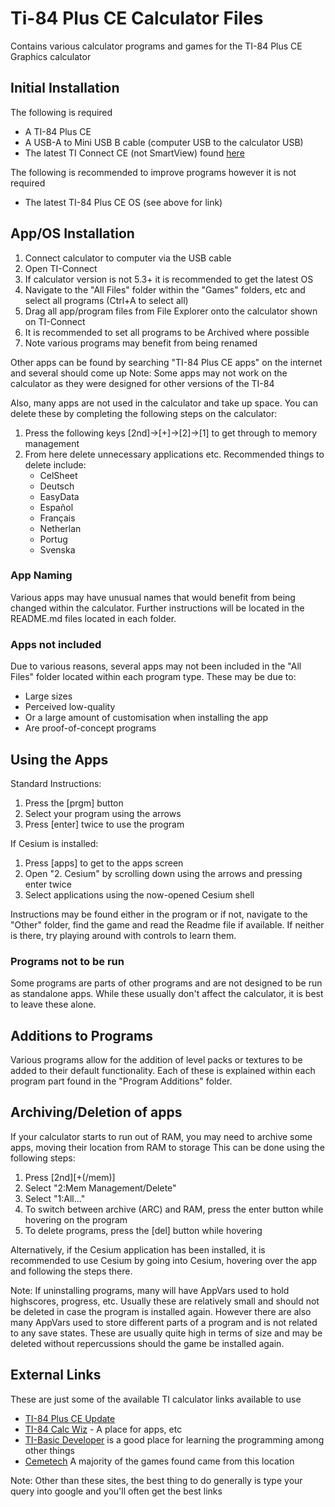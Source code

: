 # Ti-84 Plus CE Calculator Files

Contains various calculator programs and games for the TI-84 Plus CE Graphics calculator

## Initial Installation
The following is required
* A TI-84 Plus CE
* A USB-A to Mini USB B cable (computer USB to the calculator USB)
* The latest TI Connect CE (not SmartView) found [here](https://education.ti.com/en/software/update/84-ce-software-update)

The following is recommended to improve programs however it is not required
* The latest TI-84 Plus CE OS (see above for link)

## App/OS Installation
1. Connect calculator to computer via the USB cable
2. Open TI-Connect
3. If calculator version is not 5.3+ it is recommended to get the latest OS
4. Navigate to the "All Files" folder within the "Games" folders, etc and select all programs (Ctrl+A to select all)
5. Drag all app/program files from File Explorer onto the calculator shown on TI-Connect
5. It is recommended to set all programs to be Archived where possible
6. Note various programs may benefit from being renamed

Other apps can be found by searching "TI-84 Plus CE apps" on the internet and several should come up
Note: Some apps may not work on the calculator as they were designed for other versions of the TI-84

Also, many apps are not used in the calculator and take up space. You can delete these by completing the following steps on the calculator:
1. Press the following keys \[2nd]→\[+]→\[2]→\[1] to get through to memory management
2. From here delete unnecessary applications etc. Recommended things to delete include:
   * CelSheet
   * Deutsch
   * EasyData
   * Español
   * Français
   * Netherlan
   * Portug
   * Svenska

### App Naming
Various apps may have unusual names that would benefit from being changed within the calculator. Further instructions will be located in the README.md files located in each folder.

### Apps not included
Due to various reasons, several apps may not been included in the "All Files" folder located within each program type. These may be due to:
* Large sizes
* Perceived low-quality
* Or a large amount of customisation when installing the app
* Are proof-of-concept programs

## Using the Apps
Standard Instructions:
1. Press the \[prgm] button
2. Select your program using the arrows
3. Press \[enter] twice to use the program

If Cesium is installed:
1. Press \[apps] to get to the apps screen
2. Open "2. Cesium" by scrolling down using the arrows and pressing enter twice
3. Select applications using the now-opened Cesium shell

Instructions may be found either in the program or if not, navigate to the "Other" folder, find the game and read the Readme file if available. If neither is there, try playing around with controls to learn them.

### Programs not to be run
Some programs are parts of other programs and are not designed to be run as standalone apps. While these usually don't affect the calculator, it is best to leave these alone.

## Additions to Programs
Various programs allow for the addition of level packs or textures to be added to their default functionality. Each of these is explained within each program part found in the "Program Additions" folder.

## Archiving/Deletion of apps
If your calculator starts to run out of RAM, you may need to archive some apps, moving their location from RAM to storage
This can be done using the following steps:
1. Press \[2nd]\[+(/mem)]
2. Select "2:Mem Management/Delete"
3. Select "1:All..."
4. To switch between archive (ARC) and RAM, press the enter button while hovering on the program
5. To delete programs, press the \[del] button while hovering

Alternatively, if the Cesium application has been installed, it is recommended to use Cesium by going into Cesium, hovering over the app and following the steps there.

Note: If uninstalling programs, many will have AppVars used to hold highscores, progress, etc. Usually these are relatively small and should not be deleted in case the program is installed again. However there are also many AppVars used to store different parts of a program and is not related to any save states. These are usually quite high in terms of size and may be deleted without repercussions should the game be installed again.

## External Links
These are just some of the available TI calculator links available to use
* [TI-84 Plus CE Update](https://education.ti.com/en/software/update/84-ce-software-update)
* [TI-84 Calc Wiz](https://www.ti84calcwiz.com/) - A place for apps, etc
* [TI-Basic Developer](http://tibasicdev.wikidot.com) is a good place for learning the programming among other things
* [Cemetech](https://www.cemetech.net/programs/84pce/asm/games/) A majority of the games found came from this location

Note: Other than these sites, the best thing to do generally is type your query into google and you'll often get the best links
